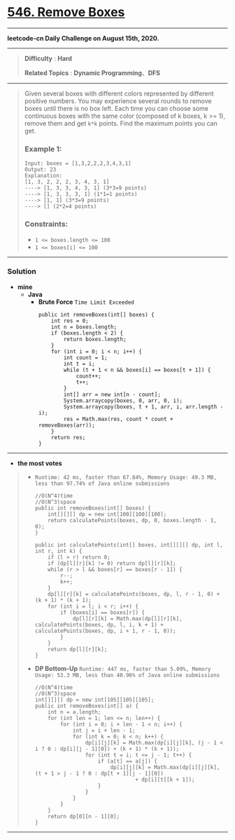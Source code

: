 # [546. Remove Boxes](https://leetcode.com/problems/remove-boxes/)

---

**leetcode-cn Daily Challenge on August 15th, 2020.**

---

> **Difficulty** : **Hard**
>
> **Related Topics** : **Dynamic Programming**、**DFS**

---

> Given several boxes with different colors represented by different positive numbers.
> You may experience several rounds to remove boxes until there is no box left. Each time you can choose some continuous boxes with the same color (composed of k boxes, k >= 1), remove them and get `k*k` points.
> Find the maximum points you can get.
>
>
> ### Example 1:
> ```
> Input: boxes = [1,3,2,2,2,3,4,3,1]
> Output: 23
> Explanation:
> [1, 3, 2, 2, 2, 3, 4, 3, 1]
> ----> [1, 3, 3, 4, 3, 1] (3*3=9 points)
> ----> [1, 3, 3, 3, 1] (1*1=1 points)
> ----> [1, 1] (3*3=9 points)
> ----> [] (2*2=4 points)
> ```
>
> ### Constraints:
> * `1 <= boxes.length <= 100`
> * `1 <= boxes[i] <= 100`

---


### Solution
* **mine**
  * **Java**
    * **Brute Force** `Time Limit Exceeded`
      ```
      public int removeBoxes(int[] boxes) {
          int res = 0;
          int n = boxes.length;
          if (boxes.length < 2) {
              return boxes.length;
          }
          for (int i = 0; i < n; i++) {
              int count = 1;
              int t = i;
              while (t + 1 < n && boxes[i] == boxes[t + 1]) {
                  count++;
                  t++;
              }
              int[] arr = new int[n - count];
              System.arraycopy(boxes, 0, arr, 0, i);
              System.arraycopy(boxes, t + 1, arr, i, arr.length - i);
              res = Math.max(res, count * count + removeBoxes(arr));
          }
          return res;
      }
      ```

---

* **the most votes**
>  * `Runtime: 42 ms, faster than 67.84%, Memory Usage: 49.3 MB, less than 97.74% of Java online submissions`
>    ```
>    //O(N^4)time
>    //O(N^3)space
>    public int removeBoxes(int[] boxes) {
>        int[][][] dp = new int[100][100][100];
>        return calculatePoints(boxes, dp, 0, boxes.length - 1, 0);
>    }
>
>    public int calculatePoints(int[] boxes, int[][][] dp, int l, int r, int k) {
>        if (l > r) return 0;
>        if (dp[l][r][k] != 0) return dp[l][r][k];
>        while (r > l && boxes[r] == boxes[r - 1]) {
>            r--;
>            k++;
>        }
>        dp[l][r][k] = calculatePoints(boxes, dp, l, r - 1, 0) + (k + 1) * (k + 1);
>        for (int i = l; i < r; i++) {
>            if (boxes[i] == boxes[r]) {
>                dp[l][r][k] = Math.max(dp[l][r][k], calculatePoints(boxes, dp, l, i, k + 1) + calculatePoints(boxes, dp, i + 1, r - 1, 0));
>            }
>        }
>        return dp[l][r][k];
>    }
>    ```
>
>
>  * **DP Bottom-Up** `Runtime: 447 ms, faster than 5.09%, Memory Usage: 53.3 MB, less than 40.96% of Java online submissions`
>    ```
>    //O(N^4)time
>    //O(N^3)space
>    int[][][] dp = new int[105][105][105];
>    public int removeBoxes(int[] a) {
>        int n = a.length;
>        for (int len = 1; len <= n; len++) {
>            for (int i = 0; i + len - 1 < n; i++) {
>                int j = i + len - 1;
>                for (int k = 0; k < n; k++) {
>                    dp[i][j][k] = Math.max(dp[i][j][k], (j - 1 < i ? 0 : dp[i][j - 1][0]) + (k + 1) * (k + 1));
>                    for (int t = i; t <= j - 1; t++) {
>                        if (a[t] == a[j]) {
>                            dp[i][j][k] = Math.max(dp[i][j][k], (t + 1 > j - 1 ? 0 : dp[t + 1][j - 1][0])
>                                    + dp[i][t][k + 1]);
>                        }
>                    }
>                }
>            }
>        }
>        return dp[0][n - 1][0];
>    }
>    ```

---
